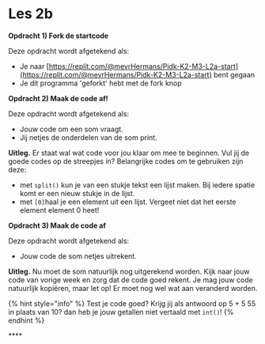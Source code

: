 # Les 2b

**Opdracht 1\) Fork de startcode** 

Deze opdracht wordt afgetekend als:

* Je naar [https://replit.com/@mevrHermans/Pidk-K2-M3-L2a-start](https://replit.com/@mevrHermans/Pidk-K2-M3-L2a-start) bent gegaan
* Je dit programma 'geforkt' hebt met de fork knop

**Opdracht 2\) Maak de code af!**

Deze opdracht wordt afgetekend als:

* Jouw code om een som vraagt.
* Jij netjes de onderdelen van de som print.

**Uitleg.** Er staat wal wat code voor jou klaar om mee te beginnen. Vul jij de goede codes op de streepjes in? Belangrijke codes om te gebruiken zijn deze:

* met `split()` kun je van een stukje tekst een lijst maken. Bij iedere spatie komt er een nieuw stukje in de lijst.
* met `[0]`haal je een element uit een lijst. Vergeet niet dat het eerste element element 0 heet!

**Opdracht 3\) Maak de code af**

Deze opdracht wordt afgetekend als:

* Jouw code de som netjes uitrekent.

**Uitleg.** Nu moet de som natuurlijk nog uitgerekend worden. Kijk naar jouw code van vorige week en zorg dat de code goed rekent. Je mag jouw code natuurlijk kopiëren, maar let op! Er moet nog wel wat aan veranderd worden.

{% hint style="info" %}
Test je code goed? Krijg jij als antwoord op 5 + 5 55 in plaats van 10? dan heb je jouw getallen niet vertaald met `int()`!
{% endhint %}

\*\*\*\*

